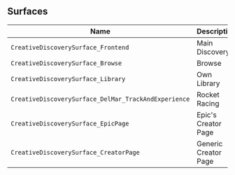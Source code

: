 ## Surfaces

| Name                                                 | Description          |
| ---------------------------------------------------- | -------------------- |
| `CreativeDiscoverySurface_Frontend`                  | Main Discovery       |
| `CreativeDiscoverySurface_Browse`                    | Browse               |
| `CreativeDiscoverySurface_Library`                   | Own Library          |
| `CreativeDiscoverySurface_DelMar_TrackAndExperience` | Rocket Racing        |
| `CreativeDiscoverySurface_EpicPage`                  | Epic's Creator Page  |
| `CreativeDiscoverySurface_CreatorPage`               | Generic Creator Page |
